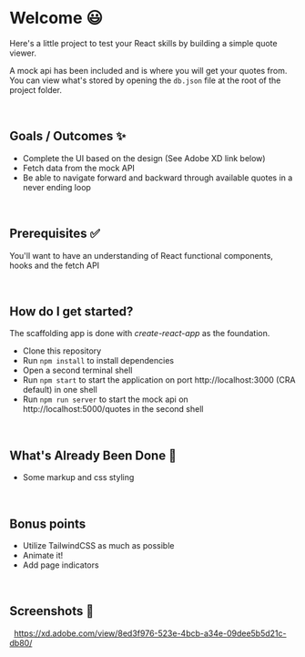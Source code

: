 &nbsp;

# Welcome 😃

Here's a little project to test your React skills by building a simple quote viewer.

A mock api has been included and is where you will get your quotes from. You can view what's
stored by opening the `db.json` file at the root of the project folder.

&nbsp;

## Goals / Outcomes ✨

- Complete the UI based on the design (See Adobe XD link below)
- Fetch data from the mock API
- Be able to navigate forward and backward through available quotes in a never ending loop

&nbsp;

## Prerequisites ✅

You'll want to have an understanding of React functional components, hooks and the fetch API

&nbsp;

## How do I get started?

The scaffolding app is done with _create-react-app_ as the foundation.

- Clone this repository
- Run `npm install` to install dependencies
- Open a second terminal shell
- Run `npm start` to start the application on port http://localhost:3000 (CRA default) in one shell
- Run `npm run server` to start the mock api on http://localhost:5000/quotes in the second shell

&nbsp;

## What's Already Been Done 🏁

- Some markup and css styling

&nbsp;

## Bonus points

- Utilize TailwindCSS as much as possible
- Animate it!
- Add page indicators

&nbsp;

## Screenshots 🌄

&nbsp;
https://xd.adobe.com/view/8ed3f976-523e-4bcb-a34e-09dee5b5d21c-db80/
